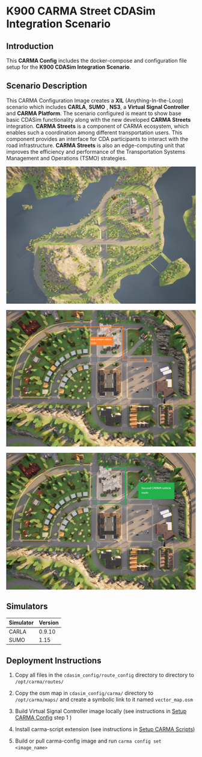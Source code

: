 # K900 CARMA Street CDASim Integration Scenario

## Introduction

This **CARMA Config** includes the docker-compose and configuration file setup for the **K900 CDASim Integration Scenario**.

## Scenario Description

This CARMA Configuration Image creates a **XIL** (Anything-In-the-Loop) scenario which includes **CARLA**, **SUMO** , **NS3**, a **Virtual Signal Controller** and **CARMA Platform**. The scenario configured is meant to show base basic CDASim functionality along with the new developed **CARMA Streets** integration. **CARMA Streets** is a component of CARMA ecosystem, which enables such a coordination among different transportation users. This component provides an interface for CDA participants to interact with the road infrastructure. **CARMA Streets** is also an edge-computing unit that improves the efficiency and performance of the Transportation Systems Management and Operations (TSMO) strategies.

![Alt text](docs/Town04.png)

![Alt text](docs/vehicle_1_route.png)

![Alt text](docs/vehicle_2_route.png)

## Simulators

| Simulator      | Version |
| ----------- | ----------- |
| CARLA      | 0.9.10       |
| SUMO      | 1.15       |

## Deployment Instructions

1) Copy all files in the `cdasim_config/route_config` directory to directory to `/opt/carma/routes/`
2) Copy the osm map in `cdasim_config/carma/` directory to `/opt/carma/maps/` and create a symbolic link to it named `vector_map.osm`

3) Build Virtual Signal Controller image locally (see instructions in [Setup CARMA Config](https://usdot-carma.atlassian.net/wiki/spaces/CRMSIM/pages/2526937089/Setup+Instructions+Documentation+CARMA-Streets+Integration) step 1 )
4) Install carma-script extension (see instructions in [Setup CARMA Scripts](https://usdot-carma.atlassian.net/wiki/spaces/CRMPLT/pages/488472599/Setup+CARMA+Platform+Runtime))
5) Build or pull carma-config image and run `carma config set <image_name>`
